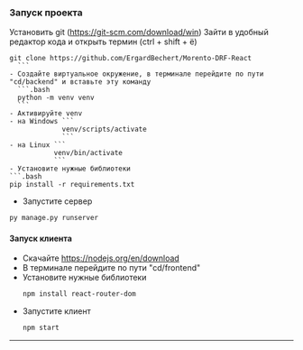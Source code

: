 ### Запуск проекта
  
  Установить git (https://git-scm.com/download/win)
  Зайти в удобный редактор кода и открыть термин (ctrl + shift + ё)
  ```
  git clone https://github.com/ErgardBechert/Morento-DRF-React
    ```
- Создайте виртуальное окружение, в терминале перейдите по пути "cd/backend" и вставьте эту команду
    ```.bash
    python -m venv venv
    ```
- Активируйте venv
  - на Windows ```
               venv/scripts/activate
               ```
  - на Linux ```
             venv/bin/activate
             ```
  - Установите нужные библиотеки
  ```.bash
  pip install -r requirements.txt
  ```

  - Запустите сервер
  ```.bash
  py manage.py runserver
  ```

#### Запуск клиента
- Скачайте https://nodejs.org/en/download
- В терминале перейдите по пути "cd/frontend" 
- Установите нужные библиотеки
  ```.bash
  npm install react-router-dom
  ```
- Запустите клиент
  ```.bash
  npm start
  ```

---
